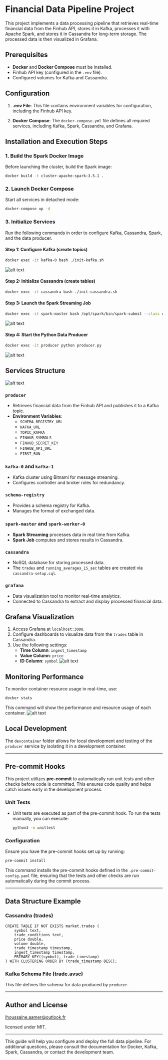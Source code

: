 # Financial Data Pipeline Project

This project implements a data processing pipeline that retrieves real-time financial data from the Finhub API, stores it in Kafka, processes it with Apache Spark, and stores it in Cassandra for long-term storage. The processed data is then visualized in Grafana.

## Prerequisites

- **Docker** and **Docker Compose** must be installed.
- Finhub API key (configured in the `.env` file).
- Configured volumes for Kafka and Cassandra.

## Configuration

1. **.env File**: This file contains environment variables for configuration, including the Finhub API key.

2. **Docker Compose**: The `docker-compose.yml` file defines all required services, including Kafka, Spark, Cassandra, and Grafana.

## Installation and Execution Steps

### 1. Build the Spark Docker Image

Before launching the cluster, build the Spark image:

```bash
docker build -t cluster-apache-spark:3.5.1 .
```

### 2. Launch Docker Compose

Start all services in detached mode:

```bash
docker-compose up -d
```

### 3. Initialize Services

Run the following commands in order to configure Kafka, Cassandra, Spark, and the data producer.

#### Step 1: Configure Kafka (create topics)

```bash
docker exec -it kafka-0 bash ./init-kafka.sh
```
![alt text](/docs/image-1.png)

#### Step 2: Initialize Cassandra (create tables)

```bash
docker exec -it cassandra bash ./init-cassandra.sh
```

#### Step 3: Launch the Spark Streaming Job

```bash
docker exec -it spark-master bash /opt/spark/bin/spark-submit --class org.finhub.sparkjob.SparkJob /opt/spark-apps/app.jar
```
![alt text](/docs/image-2.png)

#### Step 4: Start the Python Data Producer

```bash
docker exec -it producer python producer.py
```
![alt text](/docs/image-3.png)

## Services Structure
![alt text](/docs/schema.png)

### `producer`

- Retrieves financial data from the Finhub API and publishes it to a Kafka topic.
- **Environment Variables**:
  - `SCHEMA_REGISTRY_URL`
  - `KAFKA_URL`
  - `TOPIC_KAFKA`
  - `FINHUB_SYMBOLS`
  - `FINHUB_SECRET_KEY`
  - `FINHUB_API_URL`
  - `FIRST_RUN`

### `kafka-0` and `kafka-1`

- Kafka cluster using Bitnami for message streaming.
- Configures controller and broker roles for redundancy.

### `schema-registry`

- Provides a schema registry for Kafka.
- Manages the format of exchanged data.

### `spark-master` and `spark-worker-0`

- **Spark Streaming** processes data in real time from Kafka.
- **Spark Job** computes and stores results in Cassandra.

### `cassandra`

- NoSQL database for storing processed data.
- The `trades` and `running_averages_15_sec` tables are created via `cassandra-setup.cql`.

### `grafana`

- Data visualization tool to monitor real-time analytics.
- Connected to Cassandra to extract and display processed financial data.

## Grafana Visualization

1. Access Grafana at `localhost:3000`.
2. Configure dashboards to visualize data from the `trades` table in Cassandra.
3. Use the following settings:
   - **Time Column**: `ingest_timestamp`
   - **Value Column**: `price`
   - **ID Column**: `symbol`
![alt text](/docs/image-4.png)

## Monitoring Performance

To monitor container resource usage in real-time, use:

```bash
docker stats
```
This command will show the performance and resource usage of each container.
![alt text](/docs/image.png)

## Local Development

The `devcontainer` folder allows for local development and testing of the `producer` service by isolating it in a development container.

---

## Pre-commit Hooks

This project utilizes **pre-commit** to automatically run unit tests and other checks before code is committed. This ensures code quality and helps catch issues early in the development process.

### Unit Tests

- Unit tests are executed as part of the pre-commit hook. To run the tests manually, you can execute:

  ```bash
  python3 -m unittest
  ```

### Configuration

Ensure you have the pre-commit hooks set up by running:

```bash
pre-commit install
```

This command installs the pre-commit hooks defined in the `.pre-commit-config.yaml` file, ensuring that the tests and other checks are run automatically during the commit process.

---

## Data Structure Example

### Cassandra (trades)

```cql
CREATE TABLE IF NOT EXISTS market.trades (
    symbol text,
    trade_conditions text,
    price double,
    volume double,
    trade_timestamp timestamp,
    ingest_timestamp timestamp,
    PRIMARY KEY((symbol), trade_timestamp)
) WITH CLUSTERING ORDER BY (trade_timestamp DESC);
```

### Kafka Schema File (trade.avsc)

This file defines the schema for data produced by `producer`.

---

## Author and License

lhoussaine.aamer@outlook.fr

licensed under MIT.

---

This guide will help you configure and deploy the full data pipeline. For additional questions, please consult the documentation for Docker, Kafka, Spark, Cassandra, or contact the development team.
